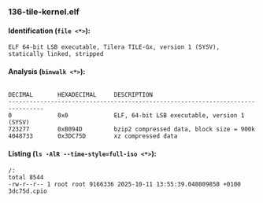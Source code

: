 ### 136-tile-kernel.elf
#### Identification (`file <*>`):
```
ELF 64-bit LSB executable, Tilera TILE-Gx, version 1 (SYSV), statically linked, stripped
```
#### Analysis (`binwalk <*>`):
```

DECIMAL       HEXADECIMAL     DESCRIPTION
--------------------------------------------------------------------------------
0             0x0             ELF, 64-bit LSB executable, version 1 (SYSV)
723277        0xB094D         bzip2 compressed data, block size = 900k
4048733       0x3DC75D        xz compressed data
```
#### Listing (`ls -AlR --time-style=full-iso <*>`):
```
/:
total 8544
-rw-r--r-- 1 root root 9166336 2025-10-11 13:55:39.048009858 +0100 3dc75d.cpio
```

